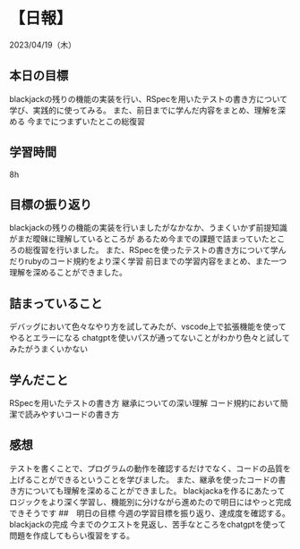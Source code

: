 # 【日報】
2023/04/19（木）
## 本日の目標
blackjackの残りの機能の実装を行い、RSpecを用いたテストの書き方について学び、実践的に使ってみる。
また、前日までに学んだ内容をまとめ、理解を深める
今までにつまずいたとこの総復習
## 学習時間
8h
## 目標の振り返り
blackjackの残りの機能の実装を行いましたがなかなか、うまくいかず前提知識がまだ曖昧に理解しているところが
あるため今までの課題で詰まっていたところの総復習を行いました。
また、RSpecを使ったテストの書き方について学んだりrubyのコード規約をより深く学習
前日までの学習内容をまとめ、また一つ理解を深めることができました。
## 詰まっていること
デバッグにおいて色々なやり方を試してみたが、vscode上で拡張機能を使ってやるとエラーになる
chatgptを使いパスが通ってないことがわかり色々と試してみたがうまくいかない
## 学んだこと
RSpecを用いたテストの書き方
継承についての深い理解
コード規約において簡潔で読みやすいコードの書き方
## 感想
テストを書くことで、プログラムの動作を確認するだけでなく、コードの品質を上げることができるということを学びました。
また、継承を使ったコードの書き方についても理解を深めることができました。
blackjackaを作るにあたってロジックをより深く学習し、機能別に分けながら進めたので明日にはやっと完成できそうです
##　明日の目標
今週の学習目標を振り返り、達成度を確認する。
blackjackの完成
今までのクエストを見返し、苦手なところをchatgptを使って問題を作成してもらい復習をする。
